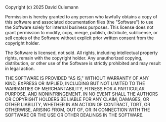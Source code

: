 Copyright (c) 2025 David Culemann

Permission is hereby granted to any person who lawfully obtains a copy of this software and associated documentation files (the "Software") to use the Software solely for internal business purposes. This license does not grant permission to modify, copy, merge, publish, distribute, sublicense, or sell copies of the Software without explicit prior written consent from the copyright holder.

The Software is licensed, not sold. All rights, including intellectual property rights, remain with the copyright holder. Any unauthorized copying, distribution, or other use of the Software is strictly prohibited and may result in legal action.

THE SOFTWARE IS PROVIDED "AS IS," WITHOUT WARRANTY OF ANY KIND, EXPRESS OR IMPLIED, INCLUDING BUT NOT LIMITED TO THE WARRANTIES OF MERCHANTABILITY, FITNESS FOR A PARTICULAR PURPOSE, AND NONINFRINGEMENT. IN NO EVENT SHALL THE AUTHORS OR COPYRIGHT HOLDERS BE LIABLE FOR ANY CLAIM, DAMAGES, OR OTHER LIABILITY, WHETHER IN AN ACTION OF CONTRACT, TORT, OR OTHERWISE, ARISING FROM, OUT OF, OR IN CONNECTION WITH THE SOFTWARE OR THE USE OR OTHER DEALINGS IN THE SOFTWARE.
